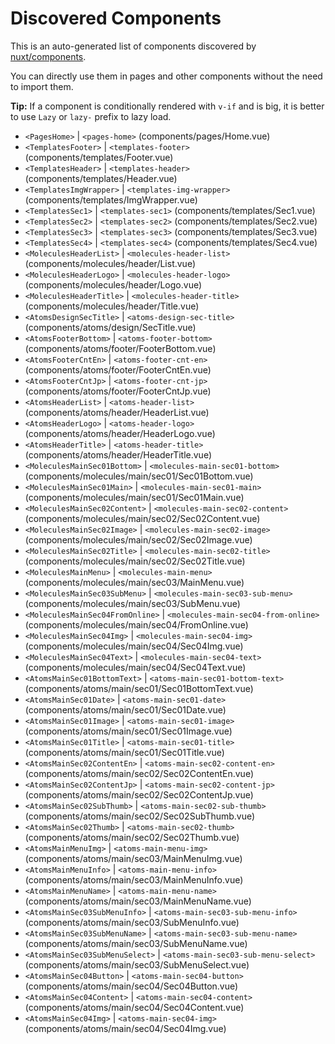 # Discovered Components

This is an auto-generated list of components discovered by [nuxt/components](https://github.com/nuxt/components).

You can directly use them in pages and other components without the need to import them.

**Tip:** If a component is conditionally rendered with `v-if` and is big, it is better to use `Lazy` or `lazy-` prefix to lazy load.

- `<PagesHome>` | `<pages-home>` (components/pages/Home.vue)
- `<TemplatesFooter>` | `<templates-footer>` (components/templates/Footer.vue)
- `<TemplatesHeader>` | `<templates-header>` (components/templates/Header.vue)
- `<TemplatesImgWrapper>` | `<templates-img-wrapper>` (components/templates/ImgWrapper.vue)
- `<TemplatesSec1>` | `<templates-sec1>` (components/templates/Sec1.vue)
- `<TemplatesSec2>` | `<templates-sec2>` (components/templates/Sec2.vue)
- `<TemplatesSec3>` | `<templates-sec3>` (components/templates/Sec3.vue)
- `<TemplatesSec4>` | `<templates-sec4>` (components/templates/Sec4.vue)
- `<MoleculesHeaderList>` | `<molecules-header-list>` (components/molecules/header/List.vue)
- `<MoleculesHeaderLogo>` | `<molecules-header-logo>` (components/molecules/header/Logo.vue)
- `<MoleculesHeaderTitle>` | `<molecules-header-title>` (components/molecules/header/Title.vue)
- `<AtomsDesignSecTitle>` | `<atoms-design-sec-title>` (components/atoms/design/SecTitle.vue)
- `<AtomsFooterBottom>` | `<atoms-footer-bottom>` (components/atoms/footer/FooterBottom.vue)
- `<AtomsFooterCntEn>` | `<atoms-footer-cnt-en>` (components/atoms/footer/FooterCntEn.vue)
- `<AtomsFooterCntJp>` | `<atoms-footer-cnt-jp>` (components/atoms/footer/FooterCntJp.vue)
- `<AtomsHeaderList>` | `<atoms-header-list>` (components/atoms/header/HeaderList.vue)
- `<AtomsHeaderLogo>` | `<atoms-header-logo>` (components/atoms/header/HeaderLogo.vue)
- `<AtomsHeaderTitle>` | `<atoms-header-title>` (components/atoms/header/HeaderTitle.vue)
- `<MoleculesMainSec01Bottom>` | `<molecules-main-sec01-bottom>` (components/molecules/main/sec01/Sec01Bottom.vue)
- `<MoleculesMainSec01Main>` | `<molecules-main-sec01-main>` (components/molecules/main/sec01/Sec01Main.vue)
- `<MoleculesMainSec02Content>` | `<molecules-main-sec02-content>` (components/molecules/main/sec02/Sec02Content.vue)
- `<MoleculesMainSec02Image>` | `<molecules-main-sec02-image>` (components/molecules/main/sec02/Sec02Image.vue)
- `<MoleculesMainSec02Title>` | `<molecules-main-sec02-title>` (components/molecules/main/sec02/Sec02Title.vue)
- `<MoleculesMainMenu>` | `<molecules-main-menu>` (components/molecules/main/sec03/MainMenu.vue)
- `<MoleculesMainSec03SubMenu>` | `<molecules-main-sec03-sub-menu>` (components/molecules/main/sec03/SubMenu.vue)
- `<MoleculesMainSec04FromOnline>` | `<molecules-main-sec04-from-online>` (components/molecules/main/sec04/FromOnline.vue)
- `<MoleculesMainSec04Img>` | `<molecules-main-sec04-img>` (components/molecules/main/sec04/Sec04Img.vue)
- `<MoleculesMainSec04Text>` | `<molecules-main-sec04-text>` (components/molecules/main/sec04/Sec04Text.vue)
- `<AtomsMainSec01BottomText>` | `<atoms-main-sec01-bottom-text>` (components/atoms/main/sec01/Sec01BottomText.vue)
- `<AtomsMainSec01Date>` | `<atoms-main-sec01-date>` (components/atoms/main/sec01/Sec01Date.vue)
- `<AtomsMainSec01Image>` | `<atoms-main-sec01-image>` (components/atoms/main/sec01/Sec01Image.vue)
- `<AtomsMainSec01Title>` | `<atoms-main-sec01-title>` (components/atoms/main/sec01/Sec01Title.vue)
- `<AtomsMainSec02ContentEn>` | `<atoms-main-sec02-content-en>` (components/atoms/main/sec02/Sec02ContentEn.vue)
- `<AtomsMainSec02ContentJp>` | `<atoms-main-sec02-content-jp>` (components/atoms/main/sec02/Sec02ContentJp.vue)
- `<AtomsMainSec02SubThumb>` | `<atoms-main-sec02-sub-thumb>` (components/atoms/main/sec02/Sec02SubThumb.vue)
- `<AtomsMainSec02Thumb>` | `<atoms-main-sec02-thumb>` (components/atoms/main/sec02/Sec02Thumb.vue)
- `<AtomsMainMenuImg>` | `<atoms-main-menu-img>` (components/atoms/main/sec03/MainMenuImg.vue)
- `<AtomsMainMenuInfo>` | `<atoms-main-menu-info>` (components/atoms/main/sec03/MainMenuInfo.vue)
- `<AtomsMainMenuName>` | `<atoms-main-menu-name>` (components/atoms/main/sec03/MainMenuName.vue)
- `<AtomsMainSec03SubMenuInfo>` | `<atoms-main-sec03-sub-menu-info>` (components/atoms/main/sec03/SubMenuInfo.vue)
- `<AtomsMainSec03SubMenuName>` | `<atoms-main-sec03-sub-menu-name>` (components/atoms/main/sec03/SubMenuName.vue)
- `<AtomsMainSec03SubMenuSelect>` | `<atoms-main-sec03-sub-menu-select>` (components/atoms/main/sec03/SubMenuSelect.vue)
- `<AtomsMainSec04Button>` | `<atoms-main-sec04-button>` (components/atoms/main/sec04/Sec04Button.vue)
- `<AtomsMainSec04Content>` | `<atoms-main-sec04-content>` (components/atoms/main/sec04/Sec04Content.vue)
- `<AtomsMainSec04Img>` | `<atoms-main-sec04-img>` (components/atoms/main/sec04/Sec04Img.vue)
